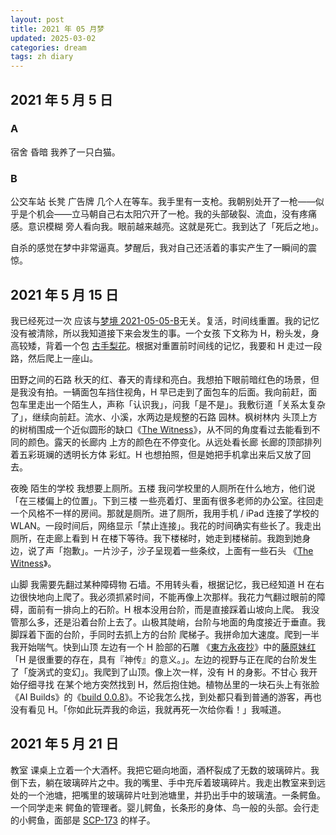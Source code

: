```yaml
---
layout: post
title: 2021 年 05 月梦
updated: 2025-03-02
categories: dream
tags: zh diary
---
```

## 2021 年 5 月 5 日

### A

&#8203;<dr-t>宿舍</dr-t> <dr-tt>昏暗</dr-tt> 我养了一只白猫。

### B

&#8203;<dr-t>公交车站</dr-t> <dr-tt>长凳</dr-tt> <dr-t>广告牌</dr-t> 几个人在等车。我手里有一支枪。我朝别处开了一枪——<dr-inner>似乎是个机会</dr-inner>——<dr-inner>立马</dr-inner>朝自己右太阳穴开了一枪。我的头部破裂、流血，没有疼痛感。<dr-t>意识模糊</dr-t> 旁人看向我。眼前越来越亮。<dr-inner>这就是死亡。</dr-inner>我到达了「死后之地」。

&#8203;<dr-t><dr-comm>自杀的感觉在梦中非常逼真。梦醒后，我对自己还活着的事实产生了一瞬间的震惊。</dr-comm></dr-t>

## 2021 年 5 月 15 日

我已经死过一次 <dr-t><dr-comm>应该与<a href="/dream/2023/08/18/dream-diary-2021-05-zh.html#b">梦境 2021-05-05-B</a>无关</dr-comm></dr-t>。复活，时间线重置。我的记忆没有被清除，所以我知道接下来会发生的事。一个女孩 <dr-t><dr-comm>下文称为 H</dr-comm></dr-t>，粉头发，身高较矮，背着一个包 <dr-t><dr-ref><a href="https://zh.moegirl.org.cn/zh/%E5%8F%A4%E6%89%8B%E6%A2%A8%E8%8A%B1">古手梨花</a></dr-ref></dr-t>。根据对重置前时间线的记忆，我要和 H 走过一段路，然后爬上一座山。

&#8203;<dr-t>田野之间的石路</dr-t> 秋天的红、春天的青绿和亮白。我想拍下眼前暗红色的场景，<dr-inner>但是</dr-inner>我没有拍。一辆面包车挡住视角，H <dr-inner>早已</dr-inner>走到了面包车的后面。我向前赶，面包车里走出一个陌生人，声称「认识我」，问我「是不是<dr-fog />」。我敷衍道「关系太复杂了」，继续向前赶。流水、小溪，水两边是规整的石路 <dr-t><dr-recog>园林</dr-recog></dr-t>。<dr-t>枫树林内</dr-t> 头顶上方的树梢围成一个近似圆形的缺口<dr-t><dr-ref>《<a href="https://zh.wikipedia.org/wiki/%E8%A7%81%E8%AF%81%E8%80%85">The Witness</a>》</dr-ref></dr-t>，从不同的角度看过去能看到不同的颜色。<dr-t>露天的长廊内</dr-t> 上方的颜色在不停变化。<dr-t><dr-persp>从远处看长廊</dr-persp></dr-t> 长廊的顶部排列着五彩斑斓的透明长方体 <dr-t><dr-recog>彩虹</dr-recog></dr-t>。H <dr-inner>也</dr-inner>想拍照，<dr-inner>但是</dr-inner>她把手机拿出来后<dr-inner>又</dr-inner>放了回去。

&#8203;<dr-t>夜晚</dr-t> <dr-tt>陌生的学校</dr-tt> 我想要上厕所。<dr-t>五楼</dr-t> 我问学校里的人厕所在什么地方，他们说「在三楼偏上的位置」。<dr-t>下到三楼</dr-t> 一些亮着灯、里面有很多老师的办公室。<dr-t>往回走</dr-t> 一个风格不一样的房间。<dr-inner>那就是厕所。</dr-inner>进了厕所，我用手机 / iPad 连接了学校的 WLAN。一段时间后，网络显示「禁止连接」。<dr-inner>我花的时间确实有些长了。</dr-inner>我走出厕所，在走廊上看到 H 在楼下等待。我下楼梯时，她走到楼梯前。我跑到她身边，说了声「抱歉」。一片沙子，沙子呈现着一些条纹，上面有一些石头 <dr-t><dr-ref>《<a href="https://zh.wikipedia.org/wiki/%E8%A7%81%E8%AF%81%E8%80%85">The Witness</a>》</dr-ref></dr-t>。

&#8203;<dr-t>山脚</dr-t> 我需要先翻过某种障碍物 <dr-t><dr-recog>石墙</dr-recog></dr-t>。不用转头看，根据记忆，我<dr-inner>已经</dr-inner>知道 H 在右边很快地向上爬了。<dr-inner>我必须抓紧时间，不能再像上次那样。</dr-inner>我花力气翻过眼前的障碍，面前有一排向上的石阶。<dr-inner>H 根本没用台阶，而是直接踩着山坡向上爬。</dr-inner> 我没管那么多，<dr-inner>还是</dr-inner>沿着台阶上去了。山极其陡峭，台阶与地面的角度接近于垂直。我脚踩着下面的台阶，手同时去抓上方的台阶 <dr-t><dr-recog>爬梯子</dr-recog></dr-t>。我拼命加大速度。<dr-t>爬到一半</dr-t> 我开始喘气。<dr-t>快到山顶</dr-t> 左边有一个 H 脸部的石雕 <dr-t><dr-ref>《<a href="https://thwiki.cc/%E4%B8%9C%E6%96%B9%E6%B0%B8%E5%A4%9C%E6%8A%84">東方永夜抄</a>》中的<a href="https://thwiki.cc/%E8%97%A4%E5%8E%9F%E5%A6%B9%E7%BA%A2">藤原妹红</a></dr-ref></dr-t> <dr-tt>「H 是很重要的存在，具有『神传』的意义。」</dr-tt>。左边的视野与正在爬的台阶发生了「旋涡式的变幻」。我爬到了山顶。像上次一样，没有 H 的身影。<dr-t>不甘心</dr-t> 我开始仔细寻找 <dr-t><dr-inner>在某个地方突然找到 H，然后抱住她</dr-inner></dr-t>。植物丛里的一块石头上有张脸<dr-t><dr-ref>《AI Builds》的《<a href="https://www.youtube.com/watch?v=5a-tSugagwA">build 0.0.8</a>》</dr-ref></dr-t>。不论我怎么找，到处都只看到普通的游客，再也没有看见 H。「你如此玩弄我的命运，我就再死一次给你看！」我喊道。

## 2021 年 5 月 21 日

&#8203;<dr-t>教室</dr-t> 课桌上立着一个大酒杯。我把它砸向地面，酒杯裂成了无数的玻璃碎片。我倒下去，躺在玻璃碎片之中。我的嘴里、手中充斥着玻璃碎片。我走出教室来到远处的一个池塘，把嘴里的玻璃碎片吐到池塘里，并扔出手中的玻璃渣。一条鳄鱼。一个同学走来 <dr-t>鳄鱼的管理者</dr-t>。婴儿鳄鱼，长条形的身体、鸟一般的头部。会行走的小鳄鱼，面部是 [SCP-173](https://scp-wiki-cn.wikidot.com/scp-173) 的样子。

